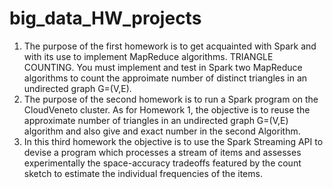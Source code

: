 # big_data_HW_projects
1) The purpose of the first homework is to get acquainted with Spark and with its use to implement MapReduce algorithms.
   TRIANGLE COUNTING. You must implement and test in Spark two MapReduce algorithms to count the approimate number of distinct triangles in an undirected graph G=(V,E).
2) The purpose of the second homework is to run a Spark program on the CloudVeneto cluster.
   As for Homework 1, the objective is to reuse the approximate number of triangles in an undirected graph G=(V,E) algorithm and also give and exact number in the second 
   Algorithm.
3) In this third homework the objective is to use the Spark Streaming API to devise a program which processes a stream of items and assesses experimentally the space-accuracy tradeoffs featured by the count sketch to estimate the individual frequencies of the items.
